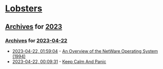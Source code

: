 # [Lobsters](../../../README.md)

## [Archives](../../index.md) for [2023](../index.md)

### [Archives](../../index.md) for [2023-04-22](index.md)

* [2023-04-22, 01:59:04](https://lobste.rs/s/5utipd/overview_netware_operating_system_1994) - [An Overview of the NetWare Operating System (1994)](https://www.usenix.net/legacy/publications/library/proceedings/sf94/full_papers/minshall.pdf)
* [2023-04-22, 00:09:31](https://lobste.rs/s/s4xz7b/keep_calm_panic) - [Keep Calm And Panic](https://www.dolthub.com/blog/2023-04-14-keep-calm-and-panic/)
